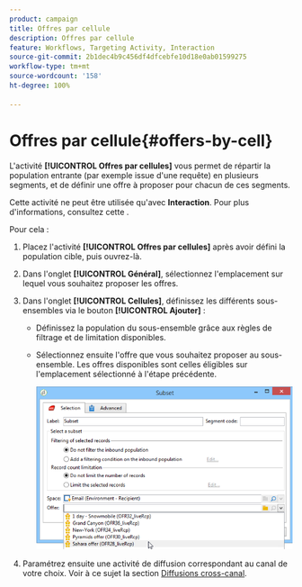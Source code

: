 ```yaml
---
product: campaign
title: Offres par cellule
description: Offres par cellule
feature: Workflows, Targeting Activity, Interaction
source-git-commit: 2b1dec4b9c456df4dfcebfe10d18e0ab01599275
workflow-type: tm+mt
source-wordcount: '158'
ht-degree: 100%

---
```


# Offres par cellule{#offers-by-cell}



L&#39;activité **[!UICONTROL Offres par cellules]** vous permet de répartir la population entrante (par exemple issue d&#39;une requête) en plusieurs segments, et de définir une offre à proposer pour chacun de ces segments.

Cette activité ne peut être utilisée qu&#39;avec **Interaction**. Pour plus d&#39;informations, consultez cette  .

Pour cela :

1. Placez l&#39;activité **[!UICONTROL Offres par cellules]** après avoir défini la population cible, puis ouvrez-là.
1. Dans l&#39;onglet **[!UICONTROL Général]**, sélectionnez l&#39;emplacement sur lequel vous souhaitez proposer les offres.
1. Dans l&#39;onglet **[!UICONTROL Cellules]**, définissez les différents sous-ensembles via le bouton **[!UICONTROL Ajouter]** :

   * Définissez la population du sous-ensemble grâce aux règles de filtrage et de limitation disponibles.
   * Sélectionnez ensuite l&#39;offre que vous souhaitez proposer au sous-ensemble. Les offres disponibles sont celles éligibles sur l&#39;emplacement sélectionné à l&#39;étape précédente.

      ![](assets/int_offer_per_cell1.png)

1. Paramétrez ensuite une activité de diffusion correspondant au canal de votre choix. Voir à ce sujet la section [Diffusions cross-canal](cross-channel-deliveries.md).
